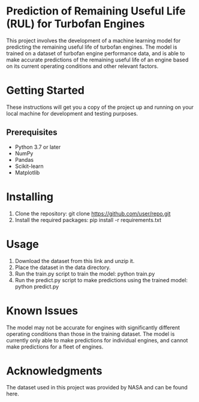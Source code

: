 # Prediction of Remaining Useful Life (RUL) for Turbofan Engines
This project involves the development of a machine learning model for predicting the remaining useful life of turbofan engines. The model is trained on a dataset of turbofan engine performance data, and is able to make accurate predictions of the remaining useful life of an engine based on its current operating conditions and other relevant factors.

# Getting Started
These instructions will get you a copy of the project up and running on your local machine for development and testing purposes.

## Prerequisites
- Python 3.7 or later
- NumPy
- Pandas
- Scikit-learn
- Matplotlib

# Installing
1.  Clone the repository: git clone https://github.com/user/repo.git
2.  Install the required packages: pip install -r requirements.txt
# Usage
1. Download the dataset from this link and unzip it.
2. Place the dataset in the data directory.
3. Run the train.py script to train the model: python train.py
4. Run the predict.py script to make predictions using the trained model: python predict.py

# Known Issues
The model may not be accurate for engines with significantly different operating conditions than those in the training dataset.
The model is currently only able to make predictions for individual engines, and cannot make predictions for a fleet of engines.

# Acknowledgments
The dataset used in this project was provided by NASA and can be found here.



